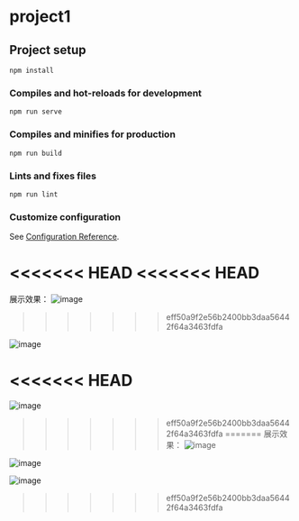 # project1

## Project setup
```
npm install
```

### Compiles and hot-reloads for development
```
npm run serve
```

### Compiles and minifies for production
```
npm run build
```

### Lints and fixes files
```
npm run lint
```

### Customize configuration
See [Configuration Reference](https://cli.vuejs.org/config/).


<<<<<<< HEAD
<<<<<<< HEAD
=======
展示效果：
![image](https://user-images.githubusercontent.com/81366527/180118208-0e2bcdd7-d079-413c-87c2-9ae588222b34.png)
>>>>>>> eff50a9f2e56b2400bb3daa56442f64a3463fdfa

![image](https://user-images.githubusercontent.com/81366527/180118274-59f9925a-316d-4f9a-9585-fa9f34873bb0.png)

<<<<<<< HEAD
=======
![image](https://user-images.githubusercontent.com/81366527/180118370-ab01c1ad-1e14-4cd0-96ef-3b348f5a1139.png)
>>>>>>> eff50a9f2e56b2400bb3daa56442f64a3463fdfa
=======
展示效果：
![image](https://user-images.githubusercontent.com/81366527/180118208-0e2bcdd7-d079-413c-87c2-9ae588222b34.png)

![image](https://user-images.githubusercontent.com/81366527/180118274-59f9925a-316d-4f9a-9585-fa9f34873bb0.png)

![image](https://user-images.githubusercontent.com/81366527/180118370-ab01c1ad-1e14-4cd0-96ef-3b348f5a1139.png)
>>>>>>> eff50a9f2e56b2400bb3daa56442f64a3463fdfa
